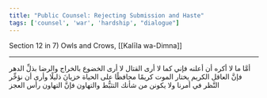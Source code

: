 ```yaml
---
title: "Public Counsel: Rejecting Submission and Haste"
tags: ['counsel', 'war', 'hardship', "dialogue"]
---
```


 Section 12 in 7) Owls and Crows, [[Kalīla wa-Dimna]]

---
أمَّا ما لا أكره أن أعلنه فإني كما لا أرى القتال لا أرى الخضوع بالخراج والرضا بذلِّ الدهر فإنَّ العاقل الكريم يختار الموت كريمًا محافظًا على الحياة خزيانَ ذليلًا وأرى أن نؤخِّر النَّظر في أمرنا ولا يكونن من شأنك التثبُّط والتهاون فإنَّ التهاون رأس العجز
